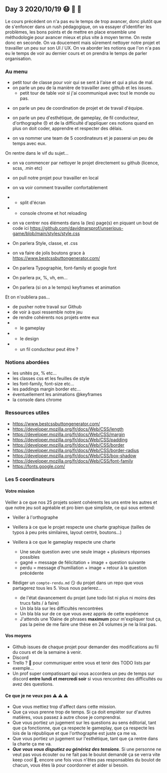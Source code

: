 ## Day 3 2020/10/19 :mask: :triangular_ruler: :turtle: 

Le cours précédent on n'a pas eu le temps de trop avancer, donc plutôt que de s'enfoncer dans un rush pédagogique, on va essayer d'identifier les problèmes, les bons points et de mettre en place ensemble une méthodologie pour avancer mieux et plus vite à moyen terme. On reste donc en seconde.
On va doucement mais sûrement nettoyer notre projet et travailler un peu sur son UI / UX. 
On va aborder les notions que l'on n'a pas eu le temps de voir au dernier cours et on prendra le temps de parler organisation.

### Au menu

* petit tour de classe pour voir qui se sent à l'aise et qui a plus de mal.
* on parle un peu de la manière de travailler avec github et les issues.
  * petit tour de table voir si j'ai coommuniqué avec tout le monde ou pas.
- on parle un peu de coordination de projet et de travail d'équipe.
- on parle un peu d'esthétique, de gameplay, de fil conducteur, d'orthographe :angry: et de la difficulté d'appliquer ces notions quand en plus on doit coder, apprendre et respecter des délais.

- on va nommer une team de 5 coordinateurs et je passerai un peu de temps avec eux.

On rentre dans le vif du sujet...

- on va commencer par nettoyer le projet directement su github (licence, scss, .min etc)
- on pull notre projet pour travailler en local
- on va voir comment travailler confortablement
- - split d'écran
- - console chrome et hot reloading

- on va centrer nos éléments dans la (les) page(s) en piquant un bout de code ici https://github.com/davidmarsprof/unserious-game/blob/main/styles/style.css
- On parlera Style, classe, et .css
- on va faire de jolis boutons grace à https://www.bestcssbuttongenerator.com/
- On parlera Typographie, font-family et google font
- On parlera px, %, vh, em...
- On parlera (si on a le temps) keyframes et animation

Et on n'oubliera pas...

- de pusher notre travail sur Github
- de voir à quoi ressemble notre jeu
- de rendre cohérents nos projets entre eux
- - le gameplay
- - le design
- - un fil conducteur peut être ?

### Notions abordées

- les unités px, % etc...
- les classes css et les feuilles de style
- les font-family, font-size etc...
- les paddings margin border etc...
- éventuellement les animations @keyframes
- la console dans chrome

### Ressources utiles

- https://www.bestcssbuttongenerator.com/
- https://developer.mozilla.org/fr/docs/Web/CSS/length
- https://developer.mozilla.org/fr/docs/Web/CSS/margin
- https://developer.mozilla.org/fr/docs/Web/CSS/padding
- https://developer.mozilla.org/fr/docs/Web/CSS/border
- https://developer.mozilla.org/fr/docs/Web/CSS/border-radius
- https://developer.mozilla.org/fr/docs/Web/CSS/box-shadow
- https://developer.mozilla.org/fr/docs/Web/CSS/font-family
- https://fonts.google.com/

### Les 5 coordinateurs

#### Votre mission

Veiller à ce que nos 25 projets soient cohérents les uns entre les autres et que notre jeu soit agréable et pro bien que simpliste, ce qui sous entend:

* Veiller à l'orthographe

* Veillera à ce que le projet respecte une charte graphique (tailles de typos à peu près similaires, layout centré, boutons...)

* Veillera à ce que le gameplay respecte une charte 
  * Une seule question avec une seule image + plusieurs réponses possibles
  * gagné = message de félicitation + image + question suivante
  * perdu = message d'humiliation + image + retour à la question précédente
  
* Rédiger un `compte-rendu.md` :smirk: du projet dans un repo que vous partagerez tous les 5. Vous nous parlerez...
  * de l'état davancement du projet (une todo list ni plus ni moins des trucs faits / à faire)
  * Un bla bla sur les difficultés rencontrées
  * Un bla bla sur de ce que vous avez appris de cette expérience 
  * J'attends une 10aine de phrases **maximum** pour m'expliquer tout ça, pas la peine de me faire une thèse en 24 volumes je ne la lirai pas.

#### Vos moyens

* Github issues de chaque projet pour demander des modifications au fil du cours et de la semaine à venir.
* Discord
* Trello ? :eyes: pour communiquer entre vous et tenir des TODO lists par exemple...
* Un prof super compatissant qui vous accordera un peu de temps sur discord **entre lundi et mercredi soir** si vous rencontrez des difficultés ou avez des questions.

#### Ce que je ne veux pas :warning: :warning: :warning:

* Que vous mettiez trop d'affect dans cette mission.
* Que ça vous prenne trop de temps. Si ça doit empiéter sur d'autres matières, vous passez à autre chose je comprendrai.
* Que vous portiez un jugement sur les questions au sens éditorial, tant que ça fonctionne, que ça respecte le gameplay, que ça respecte les lois de la république et que l'orthographe est juste ça me va.
* Que vous portiez un jugement sur l'esthétique, tant que ça rentre dans la charte ça me va.
* ***Que vous vous disputiez ou génériez des tensions***. Si une personne ne veut pas vous écouter ou ne fait pas le boulot demandé ça se verra vite keep cool :rainbow:, encore une fois vous n'êtes pas responsables du boulot de chacun, vous êtes là pour coordonner et aider si besoin.

